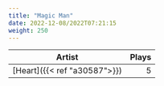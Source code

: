 ```yaml
---
title: "Magic Man"
date: 2022-12-08/2022T07:21:15
weight: 250
---
```




 Artist | Plays 
----- | -----:
[Heart]({{< ref "a30587">}}) | 5
